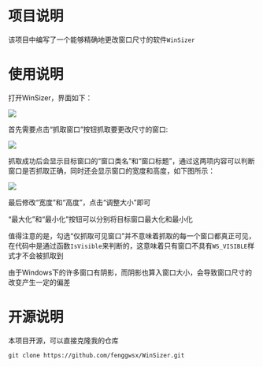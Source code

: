 # 项目说明

该项目中编写了一个能够精确地更改窗口尺寸的软件`WinSizer`

# 使用说明

打开WinSizer，界面如下：

![](https://fenggwsx.gitee.io/res/upload_images/4440f828.png)

首先需要点击“抓取窗口”按钮抓取要更改尺寸的窗口:

![](https://fenggwsx.gitee.io/res/upload_images/16f8f1ba.png)

抓取成功后会显示目标窗口的“窗口类名”和“窗口标题”，通过这两项内容可以判断窗口是否抓取正确，同时还会显示窗口的宽度和高度，如下图所示：

![](https://fenggwsx.gitee.io/res/upload_images/da7ce51a.png)

最后修改“宽度”和“高度”，点击“调整大小”即可

“最大化”和“最小化”按钮可以分别将目标窗口最大化和最小化

值得注意的是，勾选“仅抓取可见窗口”并不意味着抓取的每一个窗口都真正可见，在代码中是通过函数`IsVisible`来判断的，这意味着只有窗口不具有`WS_VISIBLE`样式才不会被抓取到

由于Windows下的许多窗口有阴影，而阴影也算入窗口大小，会导致窗口尺寸的改变产生一定的偏差

# 开源说明

本项目开源，可以直接克隆我的仓库

```
git clone https://github.com/fenggwsx/WinSizer.git
```
